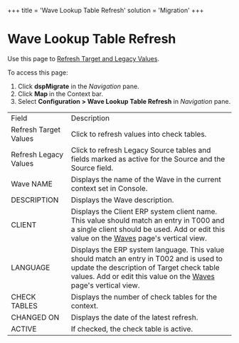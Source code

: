 +++
title = 'Wave Lookup Table Refresh'
solution = 'Migration'
+++

# Wave Lookup Table Refresh

<div class="use">

Use this page to [Refresh Target and Legacy
Values](../Use_Cases/Refresh_Target_and_Legacy_Values).

</div>

To access this page:

1.  Click <span style="font-weight: bold;">dspMigrate</span> in the
    *Navigation* pane.
2.  Click <span style="font-weight: bold;">Map </span>in the Context
    bar.
3.  Select <span style="font-weight: bold;">Configuration \> Wave Lookup
    Table Refresh</span> in
    <span style="font-style: italic;">Navigation</span>
pane.

|                       |                                                                                                                                                                                                                                                 |
| --------------------- | ----------------------------------------------------------------------------------------------------------------------------------------------------------------------------------------------------------------------------------------------- |
| Field                 | Description                                                                                                                                                                                                                                     |
| Refresh Target Values | Click to refresh values into check tables.                                                                                                                                                                                                      |
| Refresh Legacy Values | Click to refresh Legacy Source tables and fields marked as active for the Source and the Source field.                                                                                                                                          |
| Wave NAME             | Displays the name of the Wave in the current context set in Console.                                                                                                                                                                            |
| DESCRIPTION           | Displays the Wave description.                                                                                                                                                                                                                  |
| CLIENT                | Displays the Client ERP system client name. This value should match an entry in T000 and a single client should be used. Add or edit this value on the [Waves](../../Console/Page_Desc/Waves_H) page's vertical view.                       |
| LANGUAGE              | Displays the ERP system language. This value should match an entry in T002 and is used to update the description of Target check table values. Add or edit this value on the [Waves](../../Console/Page_Desc/Waves_H) page's vertical view. |
| CHECK TABLES          | Displays the number of check tables for the context.                                                                                                                                                                                            |
| CHANGED ON            | Displays the date of the latest refresh.                                                                                                                                                                                                        |
| ACTIVE                | If checked, the check table is active.                                                                                                                                                                                                          |
